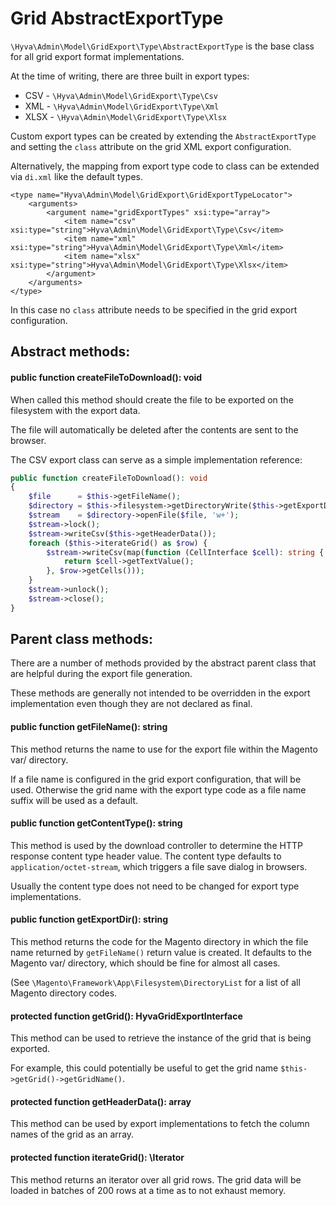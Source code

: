 # Grid AbstractExportType

`\Hyva\Admin\Model\GridExport\Type\AbstractExportType` is the base class for all grid export format implementations.

At the time of writing, there are three built in export types:


* CSV - `\Hyva\Admin\Model\GridExport\Type\Csv`
* XML - `\Hyva\Admin\Model\GridExport\Type\Xml`
* XLSX - `\Hyva\Admin\Model\GridExport\Type\Xlsx`


Custom export types can be created by extending the `AbstractExportType` and setting the `class` attribute on the grid XML export configuration.


Alternatively, the mapping from export type code to class can be extended via `di.xml` like the default types.

```markup
<type name="Hyva\Admin\Model\GridExport\GridExportTypeLocator">
    <arguments>
        <argument name="gridExportTypes" xsi:type="array">
            <item name="csv" xsi:type="string">Hyva\Admin\Model\GridExport\Type\Csv</item>
            <item name="xml" xsi:type="string">Hyva\Admin\Model\GridExport\Type\Xml</item>
            <item name="xlsx" xsi:type="string">Hyva\Admin\Model\GridExport\Type\Xlsx</item>
        </argument>
    </arguments>
</type>
```

In this case no `class` attribute needs to be specified in the grid export configuration.

## Abstract methods:

#### public function createFileToDownload(): void

When called this method should create the file to be exported on the filesystem with the export data.

The file will automatically be deleted after the contents are sent to the browser.

The CSV export class can serve as a simple implementation reference:


```php
public function createFileToDownload(): void
{
    $file      = $this->getFileName();
    $directory = $this->filesystem->getDirectoryWrite($this->getExportDir());
    $stream    = $directory->openFile($file, 'w+');
    $stream->lock();
    $stream->writeCsv($this->getHeaderData());
    foreach ($this->iterateGrid() as $row) {
        $stream->writeCsv(map(function (CellInterface $cell): string {
            return $cell->getTextValue();
        }, $row->getCells()));
    }
    $stream->unlock();
    $stream->close();
}
```


## Parent class methods:

There are a number of methods provided by the abstract parent class that are helpful during the export file generation.

These methods are generally not intended to be overridden in the export implementation even though they are not declared as final.

#### public function getFileName(): string

This method returns the name to use for the export file within the Magento var/ directory.

If a file name is configured in the grid export configuration, that will be used. Otherwise the grid name with the export type code as a file name suffix will be used as a default.

#### public function getContentType(): string

This method is used by the download controller to determine the HTTP response content type header value. The content type defaults to  `application/octet-stream`, which triggers a file save dialog in browsers.

Usually the content type does not need to be changed for export type implementations.

#### public function getExportDir(): string

This method returns the code for the Magento directory in which the file name returned by `getFileName()` return value is created. It defaults to the Magento var/ directory, which should be fine for almost all cases.

(See `\Magento\Framework\App\Filesystem\DirectoryList` for a list of all Magento directory codes.

#### protected function getGrid(): HyvaGridExportInterface

This method can be used to retrieve the instance of the grid that is being exported.

For example, this could potentially be useful to get the grid name `$this->getGrid()->getGridName()`.

#### protected function getHeaderData(): array

This method can  be used by export implementations to fetch the column names of the grid as an array.

#### protected function iterateGrid(): \Iterator

This method returns an iterator over all grid rows. The grid data will be loaded in batches of 200 rows at a time as to not exhaust memory.